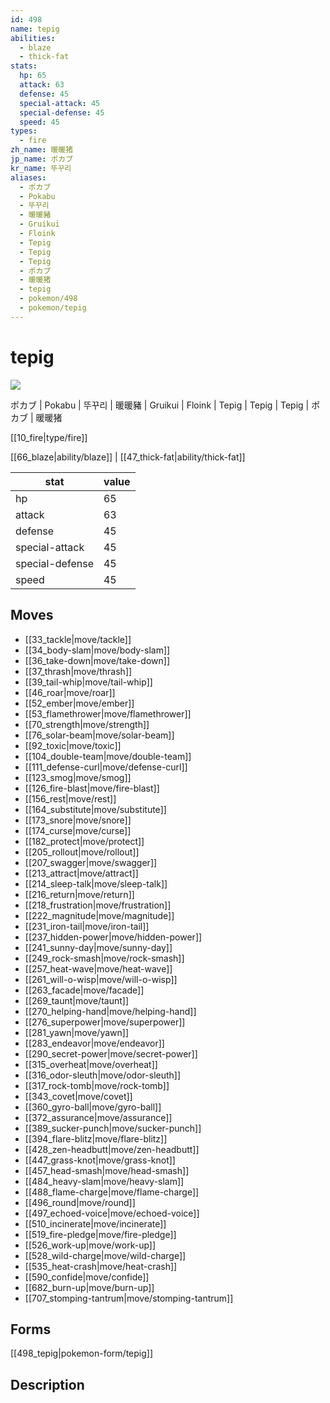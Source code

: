 ```yaml
---
id: 498
name: tepig
abilities:
  - blaze
  - thick-fat
stats:
  hp: 65
  attack: 63
  defense: 45
  special-attack: 45
  special-defense: 45
  speed: 45
types:
  - fire
zh_name: 暖暖猪
jp_name: ポカブ
kr_name: 뚜꾸리
aliases:
  - ポカブ
  - Pokabu
  - 뚜꾸리
  - 暖暖豬
  - Gruikui
  - Floink
  - Tepig
  - Tepig
  - Tepig
  - ポカブ
  - 暖暖猪
  - tepig
  - pokemon/498
  - pokemon/tepig
---
```

# tepig

![](https://raw.githubusercontent.com/PokeAPI/sprites/master/sprites/pokemon/498.png)

ポカブ | Pokabu | 뚜꾸리 | 暖暖豬 | Gruikui | Floink | Tepig | Tepig | Tepig | ポカブ | 暖暖猪

[[10_fire|type/fire]]

[[66_blaze|ability/blaze]] | [[47_thick-fat|ability/thick-fat]]

|stat|value|
|---|---|
|hp|65|
|attack|63|
|defense|45|
|special-attack|45|
|special-defense|45|
|speed|45|


## Moves

- [[33_tackle|move/tackle]]
- [[34_body-slam|move/body-slam]]
- [[36_take-down|move/take-down]]
- [[37_thrash|move/thrash]]
- [[39_tail-whip|move/tail-whip]]
- [[46_roar|move/roar]]
- [[52_ember|move/ember]]
- [[53_flamethrower|move/flamethrower]]
- [[70_strength|move/strength]]
- [[76_solar-beam|move/solar-beam]]
- [[92_toxic|move/toxic]]
- [[104_double-team|move/double-team]]
- [[111_defense-curl|move/defense-curl]]
- [[123_smog|move/smog]]
- [[126_fire-blast|move/fire-blast]]
- [[156_rest|move/rest]]
- [[164_substitute|move/substitute]]
- [[173_snore|move/snore]]
- [[174_curse|move/curse]]
- [[182_protect|move/protect]]
- [[205_rollout|move/rollout]]
- [[207_swagger|move/swagger]]
- [[213_attract|move/attract]]
- [[214_sleep-talk|move/sleep-talk]]
- [[216_return|move/return]]
- [[218_frustration|move/frustration]]
- [[222_magnitude|move/magnitude]]
- [[231_iron-tail|move/iron-tail]]
- [[237_hidden-power|move/hidden-power]]
- [[241_sunny-day|move/sunny-day]]
- [[249_rock-smash|move/rock-smash]]
- [[257_heat-wave|move/heat-wave]]
- [[261_will-o-wisp|move/will-o-wisp]]
- [[263_facade|move/facade]]
- [[269_taunt|move/taunt]]
- [[270_helping-hand|move/helping-hand]]
- [[276_superpower|move/superpower]]
- [[281_yawn|move/yawn]]
- [[283_endeavor|move/endeavor]]
- [[290_secret-power|move/secret-power]]
- [[315_overheat|move/overheat]]
- [[316_odor-sleuth|move/odor-sleuth]]
- [[317_rock-tomb|move/rock-tomb]]
- [[343_covet|move/covet]]
- [[360_gyro-ball|move/gyro-ball]]
- [[372_assurance|move/assurance]]
- [[389_sucker-punch|move/sucker-punch]]
- [[394_flare-blitz|move/flare-blitz]]
- [[428_zen-headbutt|move/zen-headbutt]]
- [[447_grass-knot|move/grass-knot]]
- [[457_head-smash|move/head-smash]]
- [[484_heavy-slam|move/heavy-slam]]
- [[488_flame-charge|move/flame-charge]]
- [[496_round|move/round]]
- [[497_echoed-voice|move/echoed-voice]]
- [[510_incinerate|move/incinerate]]
- [[519_fire-pledge|move/fire-pledge]]
- [[526_work-up|move/work-up]]
- [[528_wild-charge|move/wild-charge]]
- [[535_heat-crash|move/heat-crash]]
- [[590_confide|move/confide]]
- [[682_burn-up|move/burn-up]]
- [[707_stomping-tantrum|move/stomping-tantrum]]

## Forms



[[498_tepig|pokemon-form/tepig]]

## Description



